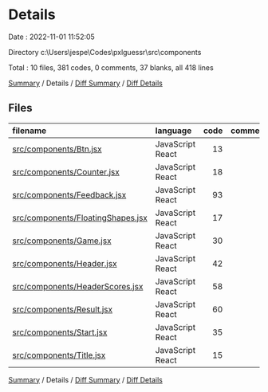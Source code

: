 # Details

Date : 2022-11-01 11:52:05

Directory c:\\Users\\jespe\\Codes\\pxlguessr\\src\\components

Total : 10 files,  381 codes, 0 comments, 37 blanks, all 418 lines

[Summary](results.md) / Details / [Diff Summary](diff.md) / [Diff Details](diff-details.md)

## Files
| filename | language | code | comment | blank | total |
| :--- | :--- | ---: | ---: | ---: | ---: |
| [src/components/Btn.jsx](/src/components/Btn.jsx) | JavaScript React | 13 | 0 | 2 | 15 |
| [src/components/Counter.jsx](/src/components/Counter.jsx) | JavaScript React | 18 | 0 | 5 | 23 |
| [src/components/Feedback.jsx](/src/components/Feedback.jsx) | JavaScript React | 93 | 0 | 8 | 101 |
| [src/components/FloatingShapes.jsx](/src/components/FloatingShapes.jsx) | JavaScript React | 17 | 0 | 2 | 19 |
| [src/components/Game.jsx](/src/components/Game.jsx) | JavaScript React | 30 | 0 | 3 | 33 |
| [src/components/Header.jsx](/src/components/Header.jsx) | JavaScript React | 42 | 0 | 4 | 46 |
| [src/components/HeaderScores.jsx](/src/components/HeaderScores.jsx) | JavaScript React | 58 | 0 | 3 | 61 |
| [src/components/Result.jsx](/src/components/Result.jsx) | JavaScript React | 60 | 0 | 5 | 65 |
| [src/components/Start.jsx](/src/components/Start.jsx) | JavaScript React | 35 | 0 | 3 | 38 |
| [src/components/Title.jsx](/src/components/Title.jsx) | JavaScript React | 15 | 0 | 2 | 17 |

[Summary](results.md) / Details / [Diff Summary](diff.md) / [Diff Details](diff-details.md)